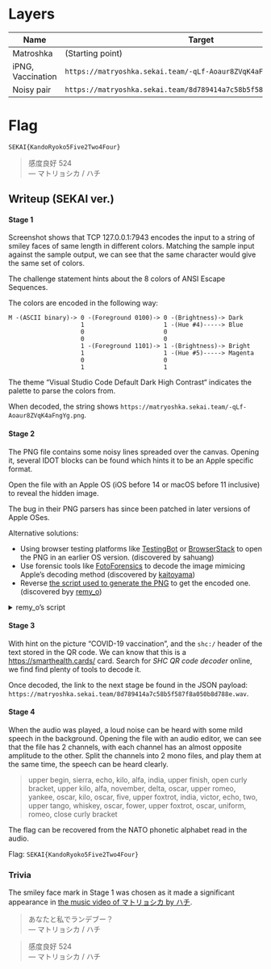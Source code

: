 # Layers
| Name | Target |
| ---- | ------ |
| Matroshka | (Starting point) |
| iPNG, Vaccination | `https://matryoshka.sekai.team/-qLf-Aoaur8ZVqK4aFngYg.png` |
| Noisy pair | `https://matryoshka.sekai.team/8d789414a7c58b5f587f8a050b8d788e.wav` |

# Flag

`SEKAI{KandoRyoko5Five2Two4Four}`

> 感度良好 524  
>       — マトリョシカ / ハチ


## Writeup (SEKAI ver.)


#### Stage 1

Screenshot shows that TCP 127.0.0.1:7943 encodes the input to a string of smiley faces of same length in different colors. Matching the sample input against the sample output, we can see that the same character would give the same set of colors.

The challenge statement hints about the 8 colors of ANSI Escape Sequences.

The colors are encoded in the following way:

```
M -(ASCII binary)-> 0 -(Foreground 0100)-> 0 -(Brightness)-> Dark
                    1                      1 -(Hue #4)-----> Blue
                    0                      0
                    0                      0
                    1 -(Foreground 1101)-> 1 -(Brightness)-> Bright
                    1                      1 -(Hue #5)-----> Magenta
                    0                      0
                    1                      1
```

The theme “Visual Studio Code Default Dark High Contrast“ indicates the palette to parse the colors from.

When decoded, the string shows `https://matryoshka.sekai.team/-qLf-Aoaur8ZVqK4aFngYg.png`.

#### Stage 2

The PNG file contains some noisy lines spreaded over the canvas. Opening it, several IDOT blocks can be found which hints it to be an Apple specific format.

Open the file with an Apple OS (iOS before 14 or macOS before 11 inclusive) to reveal the hidden image.

The bug in their PNG parsers has since been patched in later versions of Apple OSes.

Alternative solutions:
* Using browser testing platforms like [TestingBot](https://testingbot.com/) or [BrowserStack](https://www.browserstack.com/) to open the PNG in an earlier OS version. (discovered by sahuang)
* Use forensic tools like [FotoForensics](https://fotoforensics.com/) to decode the image mimicing Apple’s decoding method (discovered by [kaitoyama](https://trap.jp/post/1695/))
* Reverse [the script used to generate the PNG](https://github.com/DavidBuchanan314/ambiguous-png-packer/blob/main/pack.py) to get the encoded one. (discovered byy [remy_o](https://discord.com/channels/1004529434092654663/1004529435610972279/1026174670376030276))

<details>
  <summary>remy_o’s script</summary>
  
```py
import struct
import zlib

with open("Matryoshka-Step2.png", "rb") as f:
    data = f.read()

def decompress_headerless(data):
    d = zlib.decompressobj(wbits=-15)     
    result = d.decompress(data)     
    result += d.flush()     
 
    # do all the checks we can?
    assert(len(d.unconsumed_tail) == 0)     
    assert(len(d.unused_data) == 0)
 
    return result       

# Extract and concatenate IDAT chunks
w = open("matryoshka.out.png", "wb")
w.write(data[:8]) # header
c = data[8:]
idx = 1
idats = []
while c:
    length, = struct.unpack(">I", c[:4])
    typ = c[4:8]
    print("chunk", "length", length, "type", typ)
    if typ == b"IDAT":
        idats.append(c[8:8+length])
    else:
        # copy chunk
        if typ == b"IEND":
            # construct secret image
            idat1, idat2 = idats
            data1 = decompress_headerless(idat1[2:])
            data2 = decompress_headerless(idat2[:-4])
            idat_unpacked = data1 + data2
            # dump length32, IDAT, data, CRC
            idat = zlib.compress(idat_unpacked)
            w.write(len(idat).to_bytes(4, "big"))
            w.write(b"IDAT")
            w.write(idat)
            w.write(zlib.crc32(b"IDAT" + idat).to_bytes(4, "big"))
        w.write(c[:length+12])
    c = c[length+12:]
    idx += 1
print("parsed", idx-1, "chunks")
```

</details>

#### Stage 3

With hint on the picture “COVID-19 vaccination”, and the `shc:/` header of the text stored in the QR code. We can know that this is a https://smarthealth.cards/ card. Search for _SHC QR code decoder_ online, we find find plenty of tools to decode it.

Once decoded, the link to the next stage be found in the JSON payload: `https://matryoshka.sekai.team/8d789414a7c58b5f587f8a050b8d788e.wav`.

#### Stage 4

When the audio was played, a loud noise can be heard with some mild speech in the background. Opening the file with an audio editor, we can see that the file has 2 channels, with each channel has an almost opposite amplitude to the other. Split the channels into 2 mono files, and play them at the same time, the speech can be heard clearly.

> upper begin, sierra, echo, kilo, alfa, india, upper finish, open curly bracket, upper kilo, alfa, november, delta, oscar, upper romeo, yankee, oscar, kilo, oscar, five, upper foxtrot, india, victor, echo, two, upper tango, whiskey, oscar, fower, upper foxtrot, oscar, uniform, romeo, close curly bracket

The flag can be recovered from the NATO phonetic alphabet read in the audio.

Flag: `SEKAI{KandoRyoko5Five2Two4Four}`

### Trivia

The smiley face mark in Stage 1 was chosen as it made a significant appearance in [the music video of マトリョシカ by ハチ](https://www.youtube.com/watch?v=HOz-9FzIDf0).

> あなたと私でランデブー？  
>       — マトリョシカ / ハチ

> 感度良好 524  
>       — マトリョシカ / ハチ
